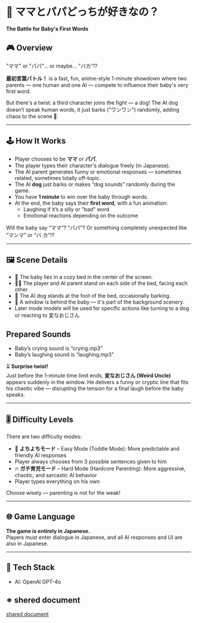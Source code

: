 # 🍼 ママとパパどっちが好きなの？  
**The Battle for Baby's First Words**

## 🎮 Overview

"ママ" or "パパ"... or maybe... "バカ"!?

**最初言葉バトル！** is a fast, fun, anime-style 1-minute showdown where two parents — one human and one AI — compete to influence their baby's very first word.

But there's a twist: a third character joins the fight — a dog! The AI dog doesn’t speak human words, it just barks ("ワンワン") randomly, adding chaos to the scene 🐶.

---

## 🕹 How It Works

- Player chooses to be **ママ** or **パパ**.
- The player types their character's dialogue freely (in Japanese).
- The AI parent generates funny or emotional responses — sometimes related, sometimes totally off-topic.
- The AI **dog** just barks or makes “dog sounds” randomly during the game.
- You have **1 minute** to win over the baby through words.
- At the end, the baby says their **first word**, with a fun animation:
  - Laughing if it’s a silly or "bad" word
  - Emotional reactions depending on the outcome

Will the baby say “ママ”? “パパ”? Or something completely unexpected like “マンマ” or “バ
カ”!?

---

## 🖼 Scene Details

- 👶 The baby lies in a cozy bed in the center of the screen.
- 🧑‍🍼 The player and AI parent stand on each side of the bed, facing each other.
- 🐶 The AI dog stands at the foot of the bed, occasionally barking.
- 🌇 A window is behind the baby — it's part of the background scenery.
- Later mode models will be used for specific actions like turning to a dog or reacting to 変なおじさん

## Prepared Sounds
- Baby’s crying sound is “crying.mp3”
- Baby’s laughing sound is “laughing.mp3”

⏳ **Surprise twist!**  
Just before the 1-minute time limit ends, **変なおじさん (Weird Uncle)** appears suddenly in the window. He delivers a funny or cryptic line that fits his chaotic vibe — disrupting the tension for a final laugh before the baby speaks.

---

## 🎚 Difficulty Levels

There are two difficulty modes:

- 🍼 **よちよちモード** – Easy Mode (Toddle Mode): More predictable and friendly AI responses  
- Player always chooses from 3 possible sentences given to him
- 🔥 **ガチ育児モード** – Hard Mode (Hardcore Parenting): More aggressive, chaotic, and sarcastic AI behavior
- Player types everything on his own

Choose wisely — parenting is not for the weak!

---

## 🌐 Game Language

**The game is entirely in Japanese.**  
Players must enter dialogue in Japanese, and all AI responses and UI are also in Japanese.

---

## 🔧 Tech Stack

- AI: OpenAI GPT-4o

## ※ shered document
[shared document](https://docs.google.com/document/d/1Ey-zBe_GtNUO0AxkS12UrO053daAJqSQkNaw6zoABdw/edit?usp=sharing)

